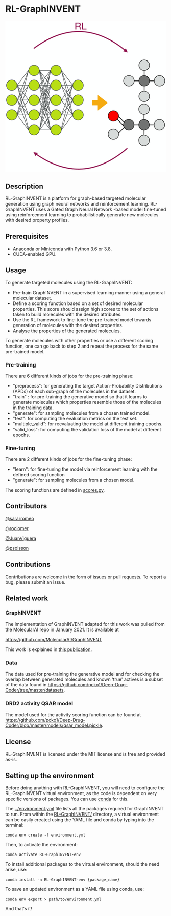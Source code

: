 # RL-GraphINVENT

![cover image](./cover-pic.png)

## Description
RL-GraphINVENT is a platform for graph-based targeted molecular generation using graph neural networks and reinforcement learning. RL-GraphINVENT uses a Gated Graph Neural Network -based model fine-tuned using reinforcement learning to probabilistically generate new molecules with desired property profiles.

## Prerequisites
* Anaconda or Miniconda with Python 3.6 or 3.8.
* CUDA-enabled GPU.

## Usage
To generate targeted molecules using the RL-GraphINVENT:
* Pre-train GraphINVENT in a supervised learning manner using a general molecular dataset.
* Define a scoring function based on a set of desired molecular properties. This score should assign high scores to the set of actions taken to build molecules with the desired attributes.
* Use the RL framework to fine-tune the pre-trained model towards generation of molecules with the desired properties.
* Analyse the properties of the generated molecules.

To generate molecules with other properties or use a different scoring function, one can go back to step 2 and repeat the process for the same pre-trained model.

### Pre-training
There are 6 different kinds of jobs for the pre-training phase:
* "preprocess": for generating the target Action-Probability Distributions (APDs) of each sub-graph of the molecules in the dataset.
* "train" : for pre-training the generative model so that it learns to generate molecules which properties resemble those of the molecules in the training data.
* "generate": for sampling molecules from a chosen trained model.
* "test": for computing the evaluation metrics on the test set.
* "multiple_valid": for reevaluating the model at different training epochs.
* "valid_loss": for computing the validation loss of the model at different epochs.

### Fine-tuning
There are 2 different kinds of jobs for the fine-tuning phase:
* "learn": for fine-tuning the model via reinforcement learning with the defined scoring function
* "generate": for sampling molecules from a chosen model.

The scoring functions are defined in [scores.py](./fine-tuning/scores.py).

## Contributors
[@sararromeo](https://www.github.com/sararromeo)

[@rociomer](https://www.github.com/rociomer)

[@JuanViguera](https://www.github.com/JuanViguera)

[@psolsson](https://www.github.com/psolsson)

## Contributions

Contributions are welcome in the form of issues or pull requests. To report a bug, please submit an issue.


## Related work
### GraphINVENT
The implementation of GraphINVENT adapted for this work was pulled from the MolecularAI repo in January 2021. It is available at

https://github.com/MolecularAI/GraphINVENT

This work is explained in [this publication](https://doi.org/10.1088/2632-2153/abcf91).


### Data
The data used for pre-training the generative model and for checking the overlap between generated molecules and known 'true' actives is a subset of the data found in https://github.com/pcko1/Deep-Drug-Coder/tree/master/datasets.

### DRD2 activity QSAR model
The model used for the activity scoring function can be found at https://github.com/pcko1/Deep-Drug-Coder/blob/master/models/qsar_model.pickle.


## License

RL-GraphINVENT is licensed under the MIT license and is free and provided as-is.

## Setting up the environment
Before doing anything with RL-GraphINVENT, you will need to configure the RL-GraphINVENT virtual environment, as the code is dependent on very specific versions of packages. You can use [conda](https://docs.conda.io/en/latest/) for this.

The [../environment.yml](../environment.yml) file lists all the packages required for GraphINVENT to run. From within the [RL-GraphINVENT/](../) directory, a virtual environment can be easily created using the YAML file and conda by typing into the terminal:

```
conda env create -f environment.yml
```

Then, to activate the environment:

```
conda activate RL-GraphINVENT-env
```

To install additional packages to the virtual environment, should the need arise, use:

```
conda install -n RL-GraphINVENT-env {package_name}
```

To save an updated environment as a YAML file using conda, use:

```
conda env export > path/to/environment.yml
```

And that's it!

